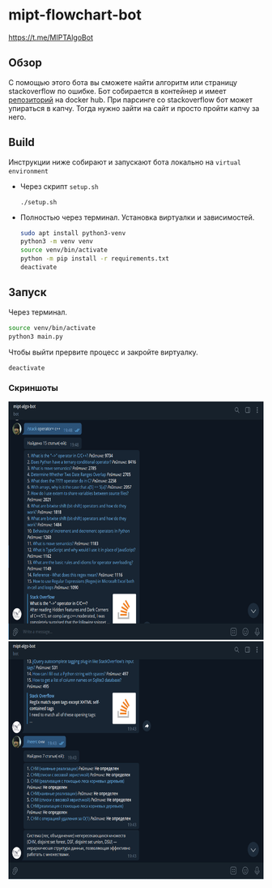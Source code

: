 # mipt-flowchart-bot

https://t.me/MIPTAlgoBot

## Обзор

С помощью этого бота вы cможете найти алгоритм или страницу stackoverflow по ошибке.
Бот собирается в контейнер и имеет [репозиторий](https://hub.docker.com/repository/docker/zykovta/algobot) на docker hub.
При парсинге со stackoverflow бот может упираться в капчу. Тогда нужно зайти на сайт и просто пройти капчу за него.
## Build

Инструкции ниже собирают и запускают бота локально на `virtual environment`
* Через скрипт `setup.sh`
    ``` 
    ./setup.sh 
    ```

* Полностью через терминал. Установка виртуалки и зависимостей.
  ```sh
  sudo apt install python3-venv
  python3 -m venv venv
  source venv/bin/activate
  python -m pip install -r requirements.txt
  deactivate
  ```

## Запуск

Через терминал. 
  ```sh
  source venv/bin/activate
  python3 main.py
  ```

Чтобы выйти прервите процесс и закройте виртуалку.
  ```
  deactivate
  ```

### Скриншоты

<img src="screenshots/example.png" width="711" height="470"/>
<img src="screenshots/example2.png" width="711" height="470"/>
